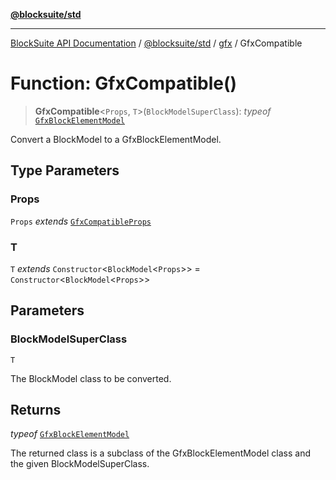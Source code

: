 [**@blocksuite/std**](../../../../@blocksuite/std/README.md)

***

[BlockSuite API Documentation](../../../../README.md) / [@blocksuite/std](../../README.md) / [gfx](../README.md) / GfxCompatible

# Function: GfxCompatible()

> **GfxCompatible**\<`Props`, `T`\>(`BlockModelSuperClass`): *typeof* [`GfxBlockElementModel`](../classes/GfxBlockElementModel.md)

Convert a BlockModel to a GfxBlockElementModel.

## Type Parameters

### Props

`Props` *extends* [`GfxCompatibleProps`](../type-aliases/GfxCompatibleProps.md)

### T

`T` *extends* `Constructor`\<`BlockModel`\<`Props`\>\> = `Constructor`\<`BlockModel`\<`Props`\>\>

## Parameters

### BlockModelSuperClass

`T`

The BlockModel class to be converted.

## Returns

*typeof* [`GfxBlockElementModel`](../classes/GfxBlockElementModel.md)

The returned class is a subclass of the GfxBlockElementModel class and the given BlockModelSuperClass.
